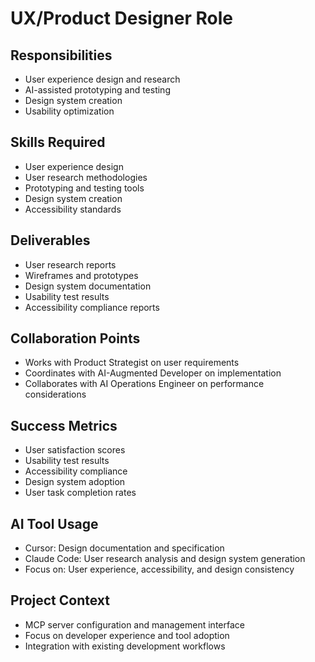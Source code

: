 # UX/Product Designer Role

## Responsibilities
- User experience design and research
- AI-assisted prototyping and testing
- Design system creation
- Usability optimization

## Skills Required
- User experience design
- User research methodologies
- Prototyping and testing tools
- Design system creation
- Accessibility standards

## Deliverables
- User research reports
- Wireframes and prototypes
- Design system documentation
- Usability test results
- Accessibility compliance reports

## Collaboration Points
- Works with Product Strategist on user requirements
- Coordinates with AI-Augmented Developer on implementation
- Collaborates with AI Operations Engineer on performance considerations

## Success Metrics
- User satisfaction scores
- Usability test results
- Accessibility compliance
- Design system adoption
- User task completion rates

## AI Tool Usage
- Cursor: Design documentation and specification
- Claude Code: User research analysis and design system generation
- Focus on: User experience, accessibility, and design consistency

## Project Context
- MCP server configuration and management interface
- Focus on developer experience and tool adoption
- Integration with existing development workflows
